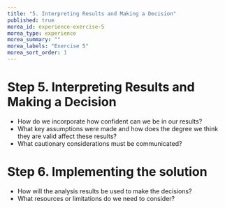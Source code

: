 ```yaml
---
title: "5. Interpreting Results and Making a Decision"
published: true  
morea_id: experience-exercise-5  
morea_type: experience  
morea_summary: ""
morea_labels: "Exercise 5"
morea_sort_order: 1  
---  
```

# Step 5. Interpreting Results and Making a Decision
* How do we incorporate how confident can we be in our results?
* What key assumptions were made and how does the degree we think they are valid affect these results?
* What cautionary considerations must be communicated?

# Step 6. Implementing the solution
* How will the analysis results be used to make the decisions?  
* What resources or limitations do we need to consider?  
